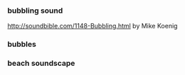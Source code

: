 ### bubbling sound
http://soundbible.com/1148-Bubbling.html
by Mike Koenig

### bubbles

### beach soundscape

### 